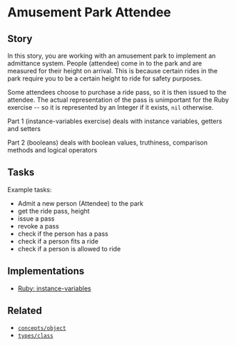 # Amusement Park Attendee

## Story

In this story, you are working with an amusement park to implement an admittance system. People (attendee) come in to the park and are measured for their height on arrival. This is because certain rides in the park require you to be a certain height to ride for safety purposes.

Some attendees choose to purchase a ride pass, so it is then issued to the attendee. The actual representation of the pass is unimportant for the Ruby exercise -- so it is represented by an Integer if it exists, `nil` otherwise.

Part 1 (instance-variables exercise) deals with instance variables, getters and setters

Part 2 (booleans) deals with boolean values, truthiness, comparison methods and logical operators

## Tasks

Example tasks:

- Admit a new person (Attendee) to the park
- get the ride pass, height
- issue a pass
- revoke a pass
- check if the person has a pass
- check if a person fits a ride
- check if a person is allowed to ride

## Implementations

- [Ruby: instance-variables][implementation-ruby]

## Related

- [`concepts/object`][concepts-objects]
- [`types/class`][types-class]

[concepts-objects]: ../concepts/objects.md
[types-class]: ../types/class.md
[implementation-ruby]: https://github.com/exercism/ruby/blob/main/exercises/concept/instance-variables/.docs/instructions.md
